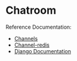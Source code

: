 # Chatroom

Reference Documentation:
- [Channels](https://channels.readthedocs.io/en/stable/#readme)
- [Channel-redis](https://pypi.org/project/channels-redis/)
- [Django Documentation](https://docs.djangoproject.com/en/4.0/)
